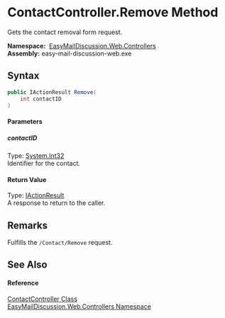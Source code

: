 ContactController.Remove Method
===============================
Gets the contact removal form request.

  **Namespace:**  [EasyMailDiscussion.Web.Controllers][1]  
  **Assembly:** easy-mail-discussion-web.exe

Syntax
------

```csharp
public IActionResult Remove(
	int contactID
)
```

#### Parameters

##### *contactID*
Type: [System.Int32][2]  
 Identifier for the contact.

#### Return Value
Type: [IActionResult][3]  
 A response to return to the caller. 

Remarks
-------
 Fulfills the `/Contact/Remove` request. 

See Also
--------

#### Reference
[ContactController Class][4]  
[EasyMailDiscussion.Web.Controllers Namespace][1]  

[1]: ../README.md
[2]: https://docs.microsoft.com/dotnet/api/system.int32
[3]: https://docs.microsoft.com/dotnet/api/microsoft.aspnetcore.mvc.iactionresult
[4]: README.md